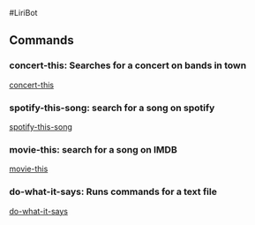 #LiriBot

## Commands

### concert-this: Searches for a concert on bands in town
[concert-this](https://github.com/SaumilBapat/liri-node-app/blob/master/Screenshots/concert-this.png)
### spotify-this-song: search for a song on spotify
[spotify-this-song](https://github.com/SaumilBapat/liri-node-app/blob/master/Screenshots/spotify-this-song.png)
### movie-this: search for a song on IMDB
[movie-this](https://github.com/SaumilBapat/liri-node-app/blob/master/Screenshots/movie-this.png)
### do-what-it-says: Runs commands for a text file
[do-what-it-says](https://github.com/SaumilBapat/liri-node-app/blob/master/Screenshots/do-what-it-says.png)
